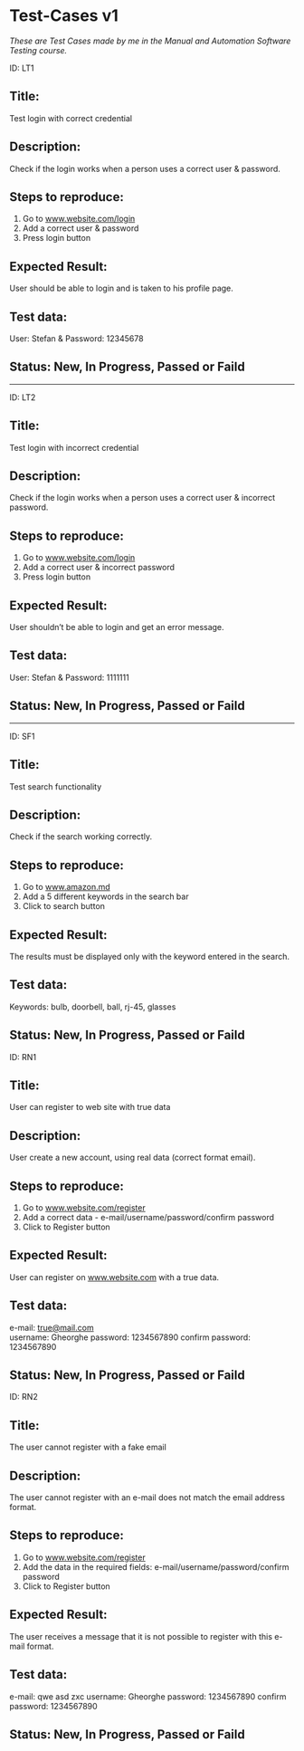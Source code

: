 # Test-Cases v1
*These are Test Cases made by me in the Manual and Automation Software Testing course.*

ID: LT1

## Title: 
Test login with correct credential

## Description: 
Check if the login works when a person uses a correct user & password.

## Steps to reproduce: 
1. Go to www.website.com/login
2. Add a correct user & password
3. Press login button

## Expected Result: 
User should be able to login and is taken to his profile page.

## Test data: 
User: Stefan & Password: 12345678

## Status: New, In Progress, Passed or Faild

--------

ID: LT2
## Title:
Test login with incorrect credential
     
## Description: 
Check if the login works when a person uses a correct user & incorrect password.
     
## Steps to reproduce: 
1. Go to www.website.com/login
2. Add a correct user & incorrect password
3. Press login button
     
## Expected Result: 
User shouldn’t be able to login and get an error message.
     
## Test data: 
User: Stefan & Password: 1111111
     
## Status: New, In Progress, Passed or Faild
-----------

ID: SF1

## Title:
Test search functionality
     
## Description: 
Check if the search working correctly.
     
## Steps to reproduce: 
1. Go to www.amazon.md
2. Add a 5 different keywords in the search bar
3. Click to search button
      
## Expected Result: 
The results must be displayed only with the keyword entered in the search.

## Test data: 
Keywords: bulb, doorbell, ball, rj-45, glasses
    
## Status: New, In Progress, Passed or Faild

ID: RN1

## Title:
User can register to web site with true data
     
## Description: 
User create a new account, using real data (correct format email). 
     
## Steps to reproduce: 
1. Go to www.website.com/register
2. Add a correct data - e-mail/username/password/confirm password
3. Click to Register button

## Expected Result: 
User can register on www.website.com with a true data.

## Test data: 
e-mail: true@mail.com  
username: Gheorghe
password: 1234567890
confirm password: 1234567890
    
## Status: New, In Progress, Passed or Faild


ID: RN2

## Title:
The user cannot register with a fake email
     
## Description: 
The user cannot register with an e-mail does not match the email address format.
     
## Steps to reproduce: 
1. Go to www.website.com/register
2. Add the data in the required fields: e-mail/username/password/confirm password
3. Click to Register button

## Expected Result: 
The user receives a message that it is not possible to register with this e-mail format.

## Test data: 
e-mail: qwe asd zxc
username: Gheorghe
password: 1234567890
confirm password: 1234567890
    
## Status: New, In Progress, Passed or Faild
